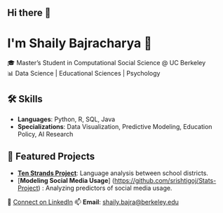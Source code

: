## Hi there 👋
# I'm Shaily Bajracharya 👋

🎓 Master’s Student in Computational Social Science @ UC Berkeley  
📊 Data Science | Educational Sciences |  Psychology

## 🛠 Skills
- **Languages**: Python, R, SQL, Java
- **Specializations**: Data Visualization, Predictive Modeling, Education Policy, AI Research

## 📂 Featured Projects
- [**Ten Strands Project**]([https://github.com/username/project-name](https://github.com/Tenstrands/Policy-Language-Analysis)): Language analysis between school districts.
- [**Modeling Social Media Usage**] (https://github.com/srishtigoj/Stats-Project) : Analyzing predictors of social media usage.

💼 [Connect on LinkedIn]([https://linkedin.com/in/your-profile](https://www.linkedin.com/in/shailybajracharya/))  
📫 **Email**: shaily.bajra@berkeley.edu
